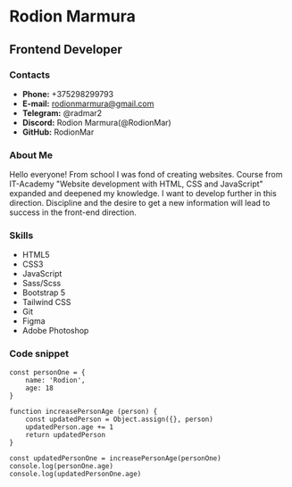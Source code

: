 # Rodion Marmura

## Frontend Developer

### Contacts

* **Phone:** +375298299793
* **E-mail:** rodionmarmura@gmail.com
* **Telegram:** @radmar2 
* **Discord:** Rodion Marmura(@RodionMar) 
* **GitHub:** RodionMar 

### About Me

Hello everyone! From school I was fond of creating websites. Course from IT-Academy "Website development with HTML, CSS and JavaScript" expanded and deepened my knowledge. I want to develop further in this direction. Discipline and the desire to get a new information will lead to success in the front-end direction.

### Skills

* HTML5
* CSS3
* JavaScript
* Sass/Scss
* Bootstrap 5
* Tailwind CSS
* Git
* Figma
* Adobe Photoshop

### Code snippet

```
const personOne = {
    name: 'Rodion',
    age: 18
}

function increasePersonAge (person) {
    const updatedPerson = Object.assign({}, person)
    updatedPerson.age += 1
    return updatedPerson
}

const updatedPersonOne = increasePersonAge(personOne)
console.log(personOne.age)
console.log(updatedPersonOne.age)

```